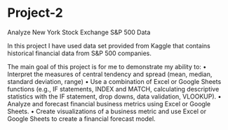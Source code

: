 # Project-2
Analyze New York Stock Exchange S&amp;P 500 Data

In this project I have used data set provided from Kaggle that contains historical financial data from S&P 500 companies.

The main goal of this project is for me to demonstrate my ability to:
• Interpret the measures of central tendency and spread (mean, median, standard deviation, range)
• Use a combination of Excel or Google Sheets functions (e.g., IF statements, INDEX and MATCH, calculating descriptive statistics with the IF statement, drop downs, data validation, VLOOKUP).
• Analyze and forecast financial business metrics using Excel or Google Sheets.
• Create visualizations of a business metric and use Excel or Google Sheets to create a financial forecast model.
